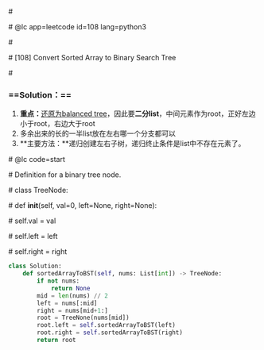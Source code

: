 \#

\# @lc app=leetcode id=108 lang=python3

\#

\# [108] Convert Sorted Array to Binary Search Tree

\#

### ==Solution：==

1. **重点：**<u>还原为balanced tree</u>，因此要**二分list**，中间元素作为root，正好左边小于root，右边大于root
2. 多余出来的长的一半list放在左右哪一个分支都可以 
3. **主要方法：**递归创建左右子树，递归终止条件是list中不存在元素了。

\# @lc code=start

\# Definition for a binary tree node.

\# class TreeNode:

\#     def __init__(self, val=0, left=None, right=None):

\#         self.val = val

\#         self.left = left

\#         self.right = right

```python
class Solution:
	def sortedArrayToBST(self, nums: List[int]) -> TreeNode:
        if not nums:
            return None
        mid = len(nums) // 2
        left = nums[:mid]
        right = nums[mid+1:]
        root = TreeNone(nums[mid])
        root.left = self.sortedArrayToBST(left)
        root.right = self.sortedArrayToBST(right)
        return root
```



